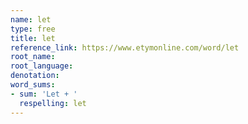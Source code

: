 ```yaml
---
name: let
type: free
title: let
reference_link: https://www.etymonline.com/word/let
root_name: 
root_language: 
denotation: 
word_sums:
- sum: 'Let + '
  respelling: let
---
```


